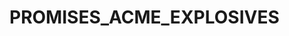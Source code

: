 # PROMISES_ACME_EXPLOSIVES

<!-- Acme Explosives
Setup
These commands are a helpful quick start. You may choose to ignore them completely and create your own directory structure. If you choose to use this recommendation, just copy the commands below and paste. It doesn't matter what directory you are currently in.

mkdir -p ~/workspace/exercises/mjd/acme-explosives && cd $_
Requirements
You are going to be creating several JSON files that will be describing all of the explosive products that you sell. You need to use Promises to handle the order of the asynchronous operations needed to load the data.

Product Categories
Choose at least two, but as many of you like, categories for your products. Give each one an integer unique id.

Here's an example.

categories.json
{
    "categories": [
        {
            "id": 0,
            "name": "Fireworks"
        },
        {
            "id": 1,
            "name": "Demolition"
        }
    ]
}
Product Types
Create a JSON file describing types for each category of your products. For each type, add a key/value pair that creates a relationship to the corresponding category. Create at least 3 types for each category.

types.json
{
    "types": [
        {
            "id": 0,
            "category": 0,
            "name": "personal",
            "description": "Fireworks intended for recreational use during holiday celebrations"
        }
    ]
}
Product Details
Create a JSON file describing each product you offer. Add a key/value pair that creates a relationship to the appropriate product type. Add at least 3 products for each type.

products.json
{
    "products": [{
        "fairy_sparklers": {
            "id": 0,
            "type": 0,
            "name": "Fairy Sparklers",
            "description": "Multi-colored sparklers that are safe for any age."
        }
    }]
}
User interface
Create a simple user interface for your product catalog where a user can select a category from a dropdown. When a category is selected, you must use Promises to read, first, from the categories.json to load that array of objects, then load types.json, then products.json.

Once all data is loaded, you need to display the products in a Bootstrap grid. Each product must display the string name of its product type, and product category. Not the integer id value. -->
